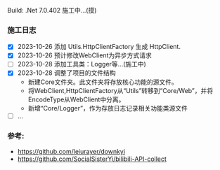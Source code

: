 Build: .Net 7.0.402
施工中...(摸)

### 施工日志
- [x] 2023-10-26 添加 Utils.HttpClientFactory 生成 HttpClient.
- [x] 2023-10-26 预计修改WebClient为异步方式请求
- [ ] 2023-10-28 添加工具类：Logger等...(施工中)
- [x] 2023-10-28 调整了项目的文件结构
  - 新建Core文件夹。此文件夹将存放核心功能的源文件。
  - 将WebClient,HttpClientFactory从“Utils”转移到“Core/Web”，并将EncodeType从WebClient中分离。
  - 新增“Core/Logger”，作为存放日志记录相关功能类源文件
- [ ] ...

### 参考: 
- https://github.com/leiurayer/downkyi
- https://github.com/SocialSisterYi/bilibili-API-collect